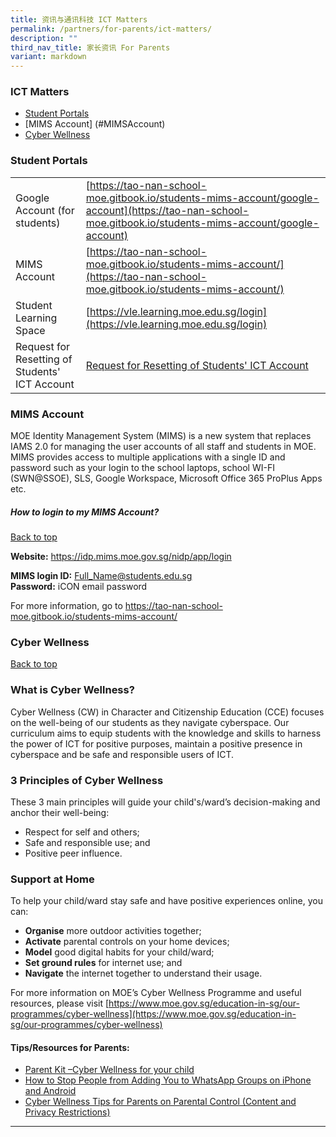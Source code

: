 ```yaml
---
title: 资讯与通讯科技 ICT Matters
permalink: /partners/for-parents/ict-matters/
description: ""
third_nav_title: 家长资讯 For Parents
variant: markdown
---
```

### ICT Matters <a name="backtotop"></a>
* [Student Portals](#StudentPortals)
* [MIMS Account] (#MIMSAccount)
* [Cyber Wellness](#CyberWellness)

### <a name="StudentPortals"></a>Student Portals



|  |  |
| -------- | -------- | 
|Google Account (for students)| [https://tao-nan-school-moe.gitbook.io/students-mims-account/google-account](https://tao-nan-school-moe.gitbook.io/students-mims-account/google-account)| 
|MIMS Account | [https://tao-nan-school-moe.gitbook.io/students-mims-account/](https://tao-nan-school-moe.gitbook.io/students-mims-account/) |
| Student Learning Space    |  [https://vle.learning.moe.edu.sg/login](https://vle.learning.moe.edu.sg/login)    | 
|Request for Resetting of Students' ICT Account | [Request for Resetting of Students' ICT Account](https://go.gov.sg/tnspasswordreset)|

### <a name="MIMSAccount"></a>MIMS Account

MOE Identity Management System (MIMS) is a new system that replaces IAMS 2.0 for managing the user accounts of all staff and students in MOE. MIMS provides access to multiple applications with a single ID and password such as your login to the school laptops, school WI-FI (SWN@SSOE), SLS, Google Workspace, Microsoft Office 365 ProPlus Apps etc.

##### How to login to my MIMS Account?
[Back to top](#backtotop)

**Website:**
https://idp.mims.moe.gov.sg/nidp/app/login

**MIMS login ID:** Full_Name@students.edu.sg <br>
**Password:** iCON email password

For more information, go to https://tao-nan-school-moe.gitbook.io/students-mims-account/

### <a name="CyberWellness"></a>Cyber Wellness
[Back to top](#backtotop)

### What is Cyber Wellness?
Cyber Wellness (CW) in Character and Citizenship Education (CCE) focuses on the well-being of our students as they navigate cyberspace. Our curriculum aims to equip students with the knowledge and skills to harness the power of ICT for positive purposes, maintain a positive presence in cyberspace and be safe and responsible users of ICT.  
  
### 3 Principles of Cyber Wellness
These 3 main principles will guide your child's/ward’s decision-making and anchor their well-being:  
* Respect for self and others;
* Safe and responsible use; and
* Positive peer influence.

### Support at Home
To help your child/ward stay safe and have positive experiences online, you can:  
* **Organise** more outdoor activities together;
* **Activate** parental controls on your home devices;
* **Model** good digital habits for your child/ward;
* **Set ground rules** for internet use; and
* **Navigate** the internet together to understand their usage.

For more information on MOE’s Cyber Wellness Programme and useful resources, please visit [https://www.moe.gov.sg/education-in-sg/our-programmes/cyber-wellness](https://www.moe.gov.sg/education-in-sg/our-programmes/cyber-wellness)

#### Tips/Resources for Parents:
* [Parent Kit –Cyber Wellness for your child](/files/cyber-wellness-for-your-child.pdf)
* [How to Stop People from Adding You to WhatsApp Groups on iPhone and Android](/files/How%20to%20Stop%20People%20From%20Adding%20You%20to%20WhatsApp%20Groups%20on%20iPhone%20and%20Android.pdf)
* [Cyber Wellness Tips for Parents on Parental Control (Content and Privacy Restrictions)](/files/2021%20Cyber%20Wellness%20Tips%20Parental%20Control.pdf)

----------